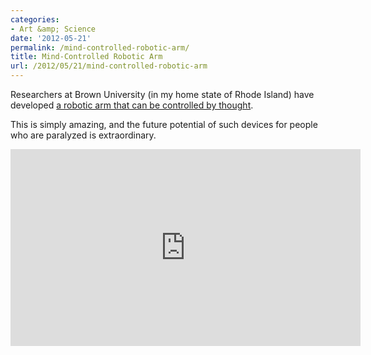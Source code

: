 ```yaml
---
categories:
- Art &amp; Science
date: '2012-05-21'
permalink: /mind-controlled-robotic-arm/
title: Mind-Controlled Robotic Arm
url: /2012/05/21/mind-controlled-robotic-arm
---
```


Researchers at Brown University (in my home state of Rhode Island) have developed <a href="http://www.theverge.com/2012/5/16/3025072/mind-controlled-robotic-arm-study">a robotic arm that can be controlled by thought</a>.

This is simply amazing, and the future potential of such devices for people who are paralyzed is extraordinary.

<iframe class="alignc" width="560" height="315" src="https://www.youtube.com/embed/ogBX18maUiM?rel=0" frameborder="0" allowfullscreen></iframe>